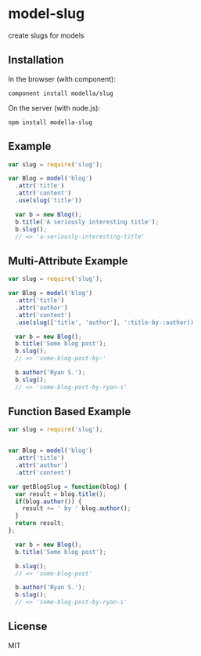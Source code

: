 # model-slug

  create slugs for models

## Installation

In the browser (with component):

    component install modella/slug

On the server (with node.js):

    npm install modella-slug

## Example

```js
var slug = require('slug');

var Blog = model('blog')
  .attr('title')
  .attr('content')
  .use(slug('title'))

  var b = new Blog();
  b.title('A seriously interesting title');
  b.slug();
  // => 'a-seriously-interesting-title'

```

## Multi-Attribute Example

```js
var slug = require('slug');

var Blog = model('blog')
  .attr('title')
  .attr('author')
  .attr('content')
  .use(slug(['title', 'author'], ':title-by-:author))

  var b = new Blog();
  b.title('Some blog post');
  b.slug();
  // => 'some-blog-post-by-'

  b.author('Ryan S.');
  b.slug();
  // => 'some-blog-post-by-ryan-s'

```

## Function Based Example

```js
var slug = require('slug');


var Blog = model('blog')
  .attr('title')
  .attr('author')
  .attr('content')

var getBlogSlug = function(blog) {
  var result = blog.title();
  if(blog.author()) {
    result += ' by ' blog.author();
  }
  return result;
};

  var b = new Blog();
  b.title('Some blog post');

  b.slug();
  // => 'some-blog-post'

  b.author('Ryan S.');
  b.slug();
  // => 'some-blog-post-by-ryan-s'

```


## License

  MIT
